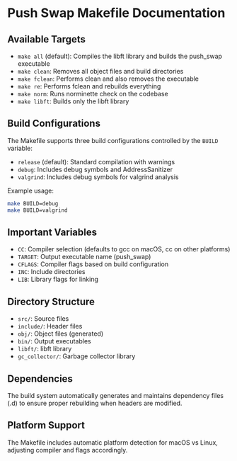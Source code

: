 # Push Swap Makefile Documentation

## Available Targets

- `make all` (default): Compiles the libft library and builds the push_swap executable
- `make clean`: Removes all object files and build directories
- `make fclean`: Performs clean and also removes the executable
- `make re`: Performs fclean and rebuilds everything
- `make norm`: Runs norminette check on the codebase
- `make libft`: Builds only the libft library

## Build Configurations

The Makefile supports three build configurations controlled by the `BUILD` variable:

- `release` (default): Standard compilation with warnings
- `debug`: Includes debug symbols and AddressSanitizer
- `valgrind`: Includes debug symbols for valgrind analysis

Example usage:
```bash
make BUILD=debug
make BUILD=valgrind
```

## Important Variables

- `CC`: Compiler selection (defaults to gcc on macOS, cc on other platforms)
- `TARGET`: Output executable name (push_swap)
- `CFLAGS`: Compiler flags based on build configuration
- `INC`: Include directories
- `LIB`: Library flags for linking

## Directory Structure

- `src/`: Source files
- `include/`: Header files
- `obj/`: Object files (generated)
- `bin/`: Output executables
- `libft/`: libft library
- `gc_collector/`: Garbage collector library

## Dependencies

The build system automatically generates and maintains dependency files (.d) to ensure proper rebuilding when headers are modified.

## Platform Support

The Makefile includes automatic platform detection for macOS vs Linux, adjusting compiler and flags accordingly.

